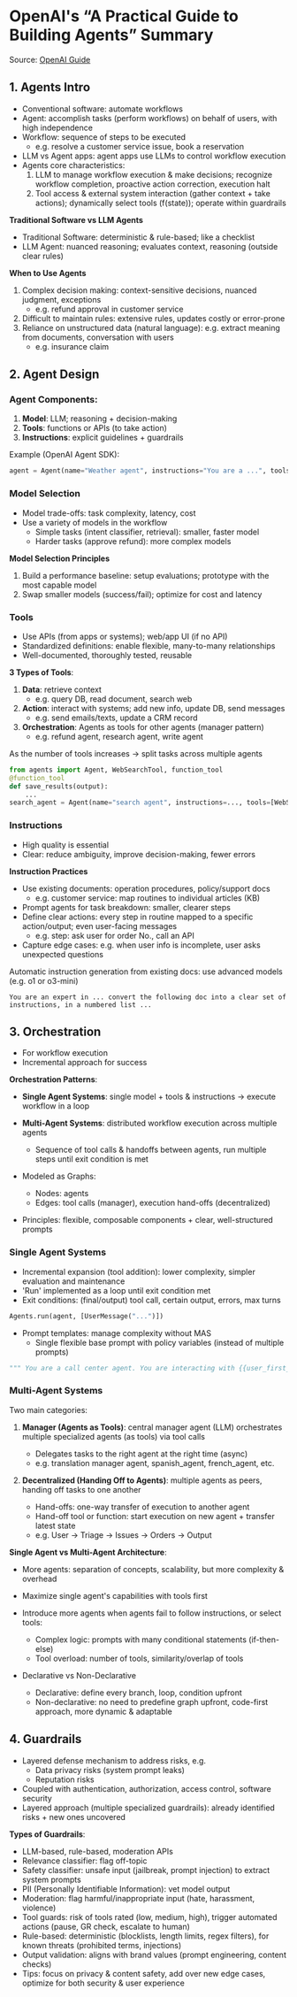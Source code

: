 # **OpenAI's “A Practical Guide to Building Agents” Summary**
<!-- * 25, 2024* -->
Source: [OpenAI Guide](https://cdn.openai.com/business-guides-and-resources/a-practical-guide-to-building-agents.pdf)

## 1. Agents Intro

- Conventional software: automate workflows
- Agent: accomplish tasks (perform workflows) on behalf of users, with high independence
- Workflow: sequence of steps to be executed
    - e.g. resolve a customer service issue, book a reservation
- LLM vs Agent apps: agent apps use LLMs to control workflow execution
- Agents core characteristics:
    1. LLM to manage workflow execution & make decisions; recognize workflow completion, proactive action correction, execution halt
    2. Tool access & external system interaction (gather context + take actions); dynamically select tools (f(state)); operate within guardrails

**Traditional Software vs LLM Agents**
- Traditional Software: deterministic & rule-based; like a checklist
- LLM Agent: nuanced reasoning; evaluates context, reasoning (outside clear rules)

**When to Use Agents**
1. Complex decision making: context-sensitive decisions, nuanced judgment, exceptions
    - e.g. refund approval in customer service
2. Difficult to maintain rules: extensive rules, updates costly or error-prone
3. Reliance on unstructured data (natural language): e.g. extract meaning from documents, conversation with users
    - e.g. insurance claim

## 2. Agent Design

### Agent Components:
1. **Model**: LLM; reasoning + decision-making
2. **Tools**: functions or APIs (to take action)
3. **Instructions**: explicit guidelines + guardrails

Example (OpenAI Agent SDK):
```python
agent = Agent(name="Weather agent", instructions="You are a ...", tools=[get_weather])
```

### Model Selection
- Model trade-offs: task complexity, latency, cost
- Use a variety of models in the workflow
    - Simple tasks (intent classifier, retrieval): smaller, faster model
    - Harder tasks (approve refund): more complex models

**Model Selection Principles**
1. Build a performance baseline: setup evaluations; prototype with the most capable model
2. Swap smaller models (success/fail); optimize for cost and latency

### Tools
- Use APIs (from apps or systems); web/app UI (if no API)
- Standardized definitions: enable flexible, many-to-many relationships
- Well-documented, thoroughly tested, reusable

**3 Types of Tools**:
1. **Data**: retrieve context
    - e.g. query DB, read document, search web
2. **Action**: interact with systems; add new info, update DB, send messages
    - e.g. send emails/texts, update a CRM record
3. **Orchestration**: Agents as tools for other agents (manager pattern)
    - e.g. refund agent, research agent, write agent

As the number of tools increases → split tasks across multiple agents

```python
from agents import Agent, WebSearchTool, function_tool 
@function_tool
def save_results(output): 
    ...
search_agent = Agent(name="search agent", instructions=..., tools=[WebSearchTool(), save_results])
```

### Instructions
- High quality is essential
- Clear: reduce ambiguity, improve decision-making, fewer errors

**Instruction Practices**
- Use existing documents: operation procedures, policy/support docs
    - e.g. customer service: map routines to individual articles (KB)
- Prompt agents for task breakdown: smaller, clearer steps
- Define clear actions: every step in routine mapped to a specific action/output; even user-facing messages
    - e.g. step: ask user for order No., call an API
- Capture edge cases: e.g. when user info is incomplete, user asks unexpected questions

Automatic instruction generation from existing docs: use advanced models (e.g. o1 or o3-mini)

```text
You are an expert in ... convert the following doc into a clear set of instructions, in a numbered list ...
```

## 3. Orchestration
- For workflow execution
- Incremental approach for success

**Orchestration Patterns**:
- **Single Agent Systems**: single model + tools & instructions → execute workflow in a loop
- **Multi-Agent Systems**: distributed workflow execution across multiple agents
    - Sequence of tool calls & handoffs between agents, run multiple steps until exit condition is met

- Modeled as Graphs:
    - Nodes: agents
    - Edges: tool calls (manager), execution hand-offs (decentralized)
- Principles: flexible, composable components + clear, well-structured prompts

### Single Agent Systems
- Incremental expansion (tool addition): lower complexity, simpler evaluation and maintenance
- 'Run' implemented as a loop until exit condition met
- Exit conditions: (final/output) tool call, certain output, errors, max turns
```python
Agents.run(agent, [UserMessage("...")])
```
- Prompt templates: manage complexity without MAS
    - Single flexible base prompt with policy variables (instead of multiple prompts)
```python
""" You are a call center agent. You are interacting with {{user_first_name}} ... about {{user_complaint_categories}} ... """
```

### Multi-Agent Systems
Two main categories:
1. **Manager (Agents as Tools)**: central manager agent (LLM) orchestrates multiple specialized agents (as tools) via tool calls
    - Delegates tasks to the right agent at the right time (async)
    - e.g. translation manager agent, spanish_agent, french_agent, etc.

2. **Decentralized (Handing Off to Agents)**: multiple agents as peers, handing off tasks to one another
    - Hand-offs: one-way transfer of execution to another agent
    - Hand-off tool or function: start execution on new agent + transfer latest state
    - e.g. User → Triage → Issues → Orders → Output

**Single Agent vs Multi-Agent Architecture**:
- More agents: separation of concepts, scalability, but more complexity & overhead
- Maximize single agent's capabilities with tools first
- Introduce more agents when agents fail to follow instructions, or select tools:
    - Complex logic: prompts with many conditional statements (if-then-else)
    - Tool overload: number of tools, similarity/overlap of tools

- Declarative vs Non-Declarative
    - Declarative: define every branch, loop, condition upfront
    - Non-declarative: no need to predefine graph upfront, code-first approach, more dynamic & adaptable

## 4. Guardrails
- Layered defense mechanism to address risks, e.g.
    - Data privacy risks (system prompt leaks)
    - Reputation risks
- Coupled with authentication, authorization, access control, software security
- Layered approach (multiple specialized guardrails): already identified risks + new ones uncovered

**Types of Guardrails**:
- LLM-based, rule-based, moderation APIs
- Relevance classifier: flag off-topic
- Safety classifier: unsafe input (jailbreak, prompt injection) to extract system prompts
- PII (Personally Identifiable Information): vet model output
- Moderation: flag harmful/inappropriate input (hate, harassment, violence)
- Tool guards: risk of tools rated (low, medium, high), trigger automated actions (pause, GR check, escalate to human)
- Rule-based: deterministic (blocklists, length limits, regex filters), for known threats (prohibited terms, injections)
- Output validation: aligns with brand values (prompt engineering, content checks)
- Tips: focus on privacy & content safety, add over new edge cases, optimize for both security & user experience

